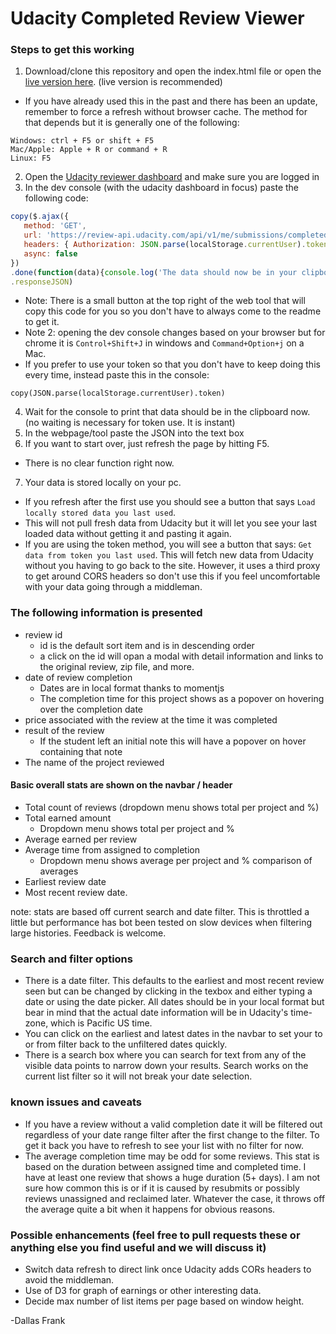 # Udacity Completed Review Viewer

### Steps to get this working

1. Download/clone this repository and open the index.html file or open the [live version here](https://simplydallas.github.io/udacityreviewparser/).  (live version is recommended)
  * If you have already used this in the past and there has been an update, remember to force a refresh without browser cache.  The method for that depends but it is generally one of the following:
  ```
  Windows: ctrl + F5 or shift + F5
  Mac/Apple: Apple + R or command + R
  Linux: F5
  ```
2. Open the [Udacity reviewer dashboard](https://review.udacity.com/#!/submissions/dashboard) and make sure you are logged in
3. In the dev console (with the udacity dashboard in focus) paste the following code:

 ```javascript
copy($.ajax({
	method: 'GET',
	url: 'https://review-api.udacity.com/api/v1/me/submissions/completed.json',
	headers: { Authorization: JSON.parse(localStorage.currentUser).token },
	async: false
})
.done(function(data){console.log('The data should now be in your clipboard and ready to paste into the tool');})
.responseJSON)
 ```
  * Note: There is a small button at the top right of the web tool that will copy this code for you so you don't have to always come to the readme to get it.
  * Note 2: opening the dev console changes based on your browser but for chrome it is `Control+Shift+J` in windows and `Command+Option+j` on a Mac.
  * If you prefer to use your token so that you don't have to keep doing this every time, instead paste this in the console:
  ```
  copy(JSON.parse(localStorage.currentUser).token)
  ```  
4. Wait for the console to print that data should be in the clipboard now. (no waiting is necessary for token use. It is instant)
5. In the webpage/tool paste the JSON into the text box
6. If you want to start over, just refresh the page by hitting F5.
  * There is no clear function right now.
7. Your data is stored locally on your pc.
  * If you refresh after the first use you should see a button that says `Load locally stored data you last used`.
  * This will not pull fresh data from Udacity but it will let you see your last loaded data without getting it and pasting it again.
  * If you are using the token method, you will see a button that says: `Get data from token you last used`.  This will fetch new data from Udacity without you having to go back to the site.  However, it uses a third proxy to get around CORS headers so don't use this if you feel uncomfortable with your data going through a middleman.

### The following information is presented

* review id
  * id is the default sort item and is in descending order
  * a click on the id will opan a modal with detail information and links to the original review, zip file, and more.
* date of review completion
  * Dates are in local format thanks to momentjs
  * The completion time for this project shows as a popover on hovering over the completion date
* price associated with the review at the time it was completed
* result of the review
  * If the student left an initial note this will have a popover on hover containing that note
* The name of the project reviewed

#### Basic overall stats are shown on the navbar / header

* Total count of reviews (dropdown menu shows total per project and %)
* Total earned amount
  * Dropdown menu shows total per project and %
* Average earned per review
* Average time from assigned to completion
  * Dropdown menu shows average per project and % comparison of averages
* Earliest review date
* Most recent review date.

note: stats are based off current search and date filter.  This is throttled a little but performance has bot been tested on slow devices when filtering large histories.  Feedback is welcome.

### Search and filter options

* There is a date filter.  This defaults to the earliest and most recent review seen but can be changed by clicking in the texbox and either typing a date or using the date picker.  All dates should be in your local format but bear in mind that the actual date information will be in Udacity's time-zone, which is Pacific US time.
* You can click on the earliest and latest dates in the navbar to set your to or from filter back to the unfiltered dates quickly.
* There is a search box where you can search for text from any of the visible data points to narrow down your results.  Search works on the current list filter so it will not break your date selection.

### known issues and caveats

* If you have a review without a valid completion date it will be filtered out regardless of your date range filter after the first change to the filter.  To get it back you have to refresh to see your list with no filter for now.
* The average completion time may be odd for some reviews.  This stat is based on the duration between assigned time and completed time.  I have at least one review that shows a huge duration (5+ days).  I am not sure how common this is or if it is caused by resubmits or possibly reviews unassigned and reclaimed later.  Whatever the case, it throws off the average quite a bit when it happens for obvious reasons.

### Possible enhancements (feel free to pull requests these or anything else you find useful and we will discuss it)

* Switch data refresh to direct link once Udacity adds CORs headers to avoid the middleman.
* Use of D3 for graph of earnings or other interesting data.
* Decide max number of list items per page based on window height.

-Dallas Frank